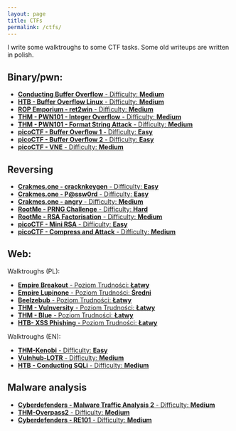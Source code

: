 ```yaml
---
layout: page
title: CTFs
permalink: /ctfs/
---
```



<script src="https://tryhackme.com/badge/1373347"></script>

I write some walktroughs to some CTF tasks. Some old writeups are written in polish.

## **Binary/pwn:**

* [**Conducting Buffer Overflow** - Difficulty: **Medium**](https://adi7312.github.io/CTFs/BufferOverflow/)
* [**HTB - Buffer Overflow Linux** - Difficulty: **Medium**](https://adi7312.github.io/CTFs/HTB-BufferOverflowLinux/)
* [**ROP Emporium - ret2win** - Difficulty: **Medium**](https://adi7312.github.io/CTFs/ROP%20Emporium%20ret2win/)
* [**THM - PWN101 - Integer Overflow** - Difficulty: **Medium**](https://adi7312.github.io/CTFs/THM%20-%20PWN101%20-%20Integer%20Overflow/)
* [**THM - PWN101 - Format String Attack** - Difficulty: **Medium**](https://adi7312.github.io/CTFs/THM%20-%20PWN101%20-%20Format%20String/)
* [**picoCTF - Buffer Overflow 1** - Difficulty: **Easy**](https://adi7312.github.io/CTFs/picoCTF%20-%20buffer%20overflow%201/)
* [**picoCTF - Buffer Overflow 2** - Difficulty: **Easy**](https://adi7312.github.io/CTFs/picoCTF%20-%20buffer%20overflow%202/)
* [**picoCTF - VNE** - Difficulty: **Medium**](https://adi7312.github.io/CTFs/picoCTF%20-%20VNE/)

## **Reversing**

* [**Crakmes.one - cracknkeygen** - Difficulty: **Easy**](https://adi7312.github.io/CTFs/Crackmes%20-%20Keygen/)
* [**Crakmes.one - P@ssw0rd** - Difficulty: **Easy**](https://adi7312.github.io/CTFs/Crakcmes%20-%20P%40ssword/)
* [**Crakmes.one - angry** - Difficulty: **Medium**](https://adi7312.github.io/CTFs/Crackmes%20-%20angry/)
* [**RootMe - PRNG Challenge** - Difficulty: **Hard**](https://adi7312.github.io/CTFs/RootMe%20-%20PRNG%20Challenge/)
* [**RootMe - RSA Factorisation** - Difficulty: **Medium**](https://adi7312.github.io/CTFs/RootMe%20-%20RSA%20Factorisation/)
* [**picoCTF - Mini RSA** - Difficulty: **Easy**](https://adi7312.github.io/CTFs/picoCTF%20-%20Mini%20RSA/)
* [**picoCTF - Compress and Attack** - Difficulty: **Medium**](https://adi7312.github.io/CTFs/picoCTF%20-%20Compress%20and%20Attack/)

## **Web:**

Walktroughs (PL):

* [**Empire Breakout** - Poziom Trudności: **Łatwy**](https://adi7312.github.io/CTFs/VulnHub%20-%20Empire%20Breakout/)
* [**Empire Lupinone** - Poziom Trudności: **Średni**](https://adi7312.github.io/CTFs/VulnHub%20-%20Empire%20Lupin/)
* [**Beelzebub** - Poziom Trudności: **Łatwy**](https://adi7312.github.io/CTFs/Vulnhub%20-%20Beelzebub/)
* [**THM - Vulnversity** - Poziom Trudności: **Łatwy**](https://adi7312.github.io/CTFs/THM-Vulnversity/)
* [**THM - Blue** - Poziom Trudności: **Łatwy**](https://adi7312.github.io/CTFs/THM-%20Blue/)
* [**HTB- XSS Phishing** - Poziom Trudności: **Łatwy**](https://adi7312.github.io/CTFs/HTB%20-%20XSS%20Phishing/)

Walktroughs (EN):

* [**THM-Kenobi** - Difficulty: **Easy**](https://adi7312.github.io/CTFs/THM-Kenobi/)
* [**Vulnhub-LOTR** - Difficulty: **Medium**](https://adi7312.github.io/CTFs/Vulnhub%20-%20Lord%20Of%20The%20Root/)
* [**HTB - Conducting SQLi** - Difficulty: **Medium**](https://adi7312.github.io/CTFs/HTB-SQLi/)

## **Malware analysis**

* [**Cyberdefenders - Malware Traffic Analysis 2** - Difficulty: **Medium**](https://adi7312.github.io/CTFs/CyberDefender%20-%20Malware%20Traffic%20Analysis%202)
* [**THM-Overpass2** - Difficulty: **Medium**](https://adi7312.github.io/CTFs/THM-Overpass2/)
* [**Cyberdefenders - RE101** - Difficulty: **Medium**](https://adi7312.github.io/CTFs/Cyberdefenders%20-%20RE101)
